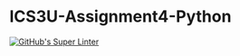 # ICS3U-Assignment4-Python
[![GitHub's Super Linter](https://github.com/Yiyun-Qin/ICS3U-Assignment4-Python/workflows/GitHub's%20Super%20Linter/badge.svg)](https://github.com/Yiyun-Qin/ICS3U-Assignment4-Python/actions)
